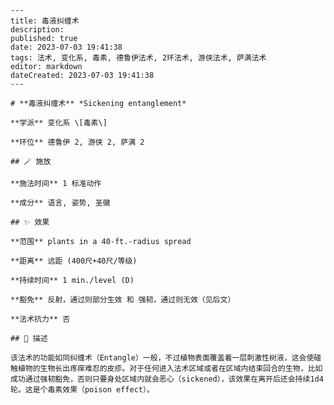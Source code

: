 
    ---
    title: 毒液纠缠术
    description: 
    published: true
    date: 2023-07-03 19:41:38
    tags: 法术, 变化系, 毒素, 德鲁伊法术, 2环法术, 游侠法术, 萨满法术
    editor: markdown
    dateCreated: 2023-07-03 19:41:38
    ---

    # **毒液纠缠术** *Sickening entanglement*

    **学派** 变化系 \[毒素\] 

    **环位** 德鲁伊 2, 游侠 2, 萨满 2

    ## 🪄 施放

    **施法时间** 1 标准动作

    **成分** 语言, 姿势, 圣徽

    ## ✨ 效果  

    **范围** plants in a 40-ft.-radius spread

    **距离** 远距 (400尺+40尺/等级)  

    **持续时间** 1 min./level (D) 

    **豁免** 反射，通过则部分生效 和 强韧，通过则无效（见后文）

    **法术抗力** 否

    ## 📖 描述

    该法术的功能如同纠缠术（Entangle）一般，不过植物表面覆盖着一层刺激性树液，这会使碰触植物的生物长出疼痒难忍的皮疹。对于任何进入法术区域或者在区域内结束回合的生物，比如成功通过强韧豁免，否则只要身处区域内就会恶心（sickened），该效果在离开后还会持续1d4轮。这是个毒素效果（poison effect）。
    